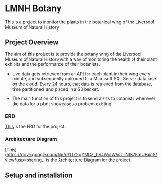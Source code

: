 # LMNH Botany

This is a project to monitor the plants in the botanical wing of the Liverpool Museum of Natural History.

## Project Overview

The aim of this project is to provide the botany wing of the Liverpool Museum of Natural History with a way of monitoring the health of their plant exhibits and the performance of their botanists.

- Live data gets retrieved from an API for each plant in their wing every minute, and subsequently uploaded to a Microsoft SQL Server database on the cloud. Every 24 hours, that data is retrieved from the database, time partitioned, and placed in a S3 bucket. 

- The main function of this project is to send alerts to botanists whenever the data for a plant showcases a problem existing.

### ERD

[This](https://drawsql.app/teams/sigma-labs-48/diagrams/lmnh-plant-monitoring-erd) is the ERD for the project.

### Architecture Diagram

[This] (https://drive.google.com/file/d/1TZ2gYMCZ_hS4WolWVszTNtK7FmUFajcS/view?usp=sharing_) is the Architecture Diagram for the project.

## Setup and installation